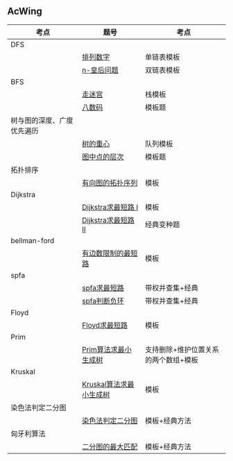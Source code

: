 ## AcWing

|考点|题号|考点|
|--|--|--|
|DFS|
| |[排列数字](https://github.com/Y-puyu/AcWing/blob/master/basic-algorithm/unit2-data-structure/single_list.cpp)|单链表模板|
| |[n-皇后问题](https://github.com/Y-puyu/AcWing/blob/master/basic-algorithm/unit2-data-structure/double_list.cpp)|双链表模板|
|BFS|
| |[走迷宫](https://github.com/Y-puyu/AcWing/blob/master/basic-algorithm/unit2-data-structure/stack.cpp)|栈模板|
| |[八数码](https://github.com/Y-puyu/AcWing/blob/master/basic-algorithm/unit2-data-structure/monotonic_stack.cpp)|模板题|
|树与图的深度、广度优先遍历|
| |[树的重心](https://github.com/Y-puyu/AcWing/blob/master/basic-algorithm/unit2-data-structure/queue.cpp)|队列模板|
| |[图中点的层次](https://github.com/Y-puyu/AcWing/blob/master/basic-algorithm/unit2-data-structure/monotonic_queue.cpp)|模板题|
|拓扑排序|
| |[有向图的拓扑序列](https://github.com/Y-puyu/AcWing/blob/master/basic-algorithm/unit2-data-structure/kmp.cpp)|模板|
|Dijkstra|
| |[Dijkstra求最短路 I](https://github.com/Y-puyu/AcWing/blob/master/basic-algorithm/unit2-data-structure/trie.cpp)|模板|
| |[Dijkstra求最短路 II](https://github.com/Y-puyu/AcWing/blob/master/basic-algorithm/unit2-data-structure/largest_XOR_pair.cpp)|经典变种题|
|bellman-ford|
| |[有边数限制的最短路](https://github.com/Y-puyu/AcWing/blob/master/basic-algorithm/unit2-data-structure/dsu.cpp)|模板|
|spfa|
| |[spfa求最短路](https://github.com/Y-puyu/AcWing/blob/master/basic-algorithm/unit2-data-structure/kmp.cpp)|带权并查集+经典|
| |[spfa判断负环](https://github.com/Y-puyu/AcWing/blob/master/basic-algorithm/unit2-data-structure/kmp.cpp)|带权并查集+经典|
|Floyd|
| |[Floyd求最短路](https://github.com/Y-puyu/AcWing/blob/master/basic-algorithm/unit2-data-structure/heap_sort.cpp)|模板|
|Prim|
| |[Prim算法求最小生成树](https://github.com/Y-puyu/AcWing/blob/master/basic-algorithm/unit2-data-structure/simulated_heap.cpp)|支持删除+维护位置关系的两个数组+模板|
|Kruskal|
| |[Kruskal算法求最小生成树](https://github.com/Y-puyu/AcWing/blob/master/basic-algorithm/unit2-data-structure/simulated_hash_table.cpp)|模板|
|染色法判定二分图|
| |[染色法判定二分图](https://github.com/Y-puyu/AcWing/blob/master/basic-algorithm/unit2-data-structure/string_hash.cpp)|模板+经典方法|
|匈牙利算法|
| |[二分图的最大匹配](https://github.com/Y-puyu/AcWing/blob/master/basic-algorithm/unit2-data-structure/string_hash.cpp)|模板+经典方法|
